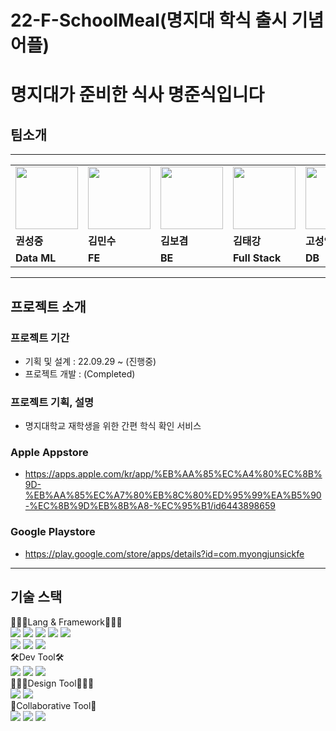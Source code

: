# 22-F-SchoolMeal(명지대 학식 출시 기념 어플)
# <b>명</b>지대가 <b>준</b>비한 <b>식</b>사 명준식입니다

## 팀소개

---

<table>
  <tr>
    <td>
        <a href="https://github.com/wnd180">
            <img src="https://avatars.githubusercontent.com/u/23502888?v=4" width="100px" />
        </a>
    </td>
    <td>
        <a href="https://github.com/MinsuKim21">
            <img src="https://avatars.githubusercontent.com/u/80405708?v=4" width="100px" />
        </a>
    </td>
    <td>
        <a href="https://github.com/k-kbk">
            <img src="https://avatars.githubusercontent.com/u/79684339?v=4" width="100px" />
        </a>
    </td>
    <td>
        <a href="https://github.com/grayashh">
            <img src="https://avatars.githubusercontent.com/u/49053676?v=4" width="100px" />
        </a>
    </td>
    <td>
        <a href="https://github.com/rhtjddls123">
            <img src="https://avatars.githubusercontent.com/u/60644352?v=4" width="100px" />
        </a>
    </td>
    <td>
        <a href="#">
            <img src="https://avatars.githubusercontent.com/u/60644352?v=4" width="100px" />
        </a>
    </td>
  </tr>

  <tr>
    <td><b>권성중</b></td>
    <td><b>김민수</b></td>
    <td><b>김보겸</b></td>
    <td><b>김태강</b></td>
    <td><b>고성인</b></td>
    <td><b>고승환</b></td>
  </tr>
  <tr>
    <td><b>Data ML</b></td>
    <td><b>FE</b></td>
    <td><b>BE</b></td>
    <td><b>Full Stack</b></td>
    <td><b>DB</b></td>
    <td><b>Design</b></td>
  </tr>
</table>

---

## 프로젝트 소개

### 프로젝트 기간

- 기획 및 설계 : 22.09.29 ~ (진행중)
- 프로젝트 개발 : (Completed)

### 프로젝트 기획, 설명

- 명지대학교 재학생을 위한 간편 학식 확인 서비스

### Apple Appstore
- https://apps.apple.com/kr/app/%EB%AA%85%EC%A4%80%EC%8B%9D-%EB%AA%85%EC%A7%80%EB%8C%80%ED%95%99%EA%B5%90-%EC%8B%9D%EB%8B%A8-%EC%95%B1/id6443898659
### Google Playstore
- https://play.google.com/store/apps/details?id=com.myongjunsickfe

---

## 기술 스택
<div align=left>
👨🏻‍💻Lang & Framework👩🏻‍💻
<br>
<img src="https://img.shields.io/badge/python-3776AB?style=for-the-badge&logo=Python&logoColor=white">
<img src="https://img.shields.io/badge/react-61DAFB?style=for-the-badge&logo=react&logoColor=white">
<img src="https://img.shields.io/badge/react Native-61DAFB?style=for-the-badge&logo=react&logoColor=white">
<img src="https://img.shields.io/badge/JavaScript-F7DF1E?style=for-the-badge&logo=JavaScript&logoColor=white">
<img src="https://img.shields.io/badge/Flow-E5BB36?style=for-the-badge&logo=Flow&logoColor=white">
<br>
<img src="https://img.shields.io/badge/pandas-150458?style=for-the-badge&logo=pandas&logoColor=white">
<img src="https://img.shields.io/badge/Selenium-43B02A?style=for-the-badge&logo=Selenium&logoColor=white">
<img src="https://img.shields.io/badge/AWS Lambda-FF9900?style=for-the-badge&logo=AWS+Lambda&logoColor=white">
<br>
🛠Dev Tool🛠
<br>
<img src="https://img.shields.io/badge/WebStorm-000000?style=for-the-badge&logo=WebStorm&logoColor=white">
<img src="https://img.shields.io/badge/Visual Studio Code-007ACC?style=for-the-badge&logo=Visual+Studio+Code&logoColor=white">
<img src="https://img.shields.io/badge/PyCharm-000000?style=for-the-badge&logo=PyCharm&logoColor=white">
<br>
🧑🏻‍🎨Design Tool👩🏻‍🎨
<br>
<img src="https://img.shields.io/badge/Figma-F24E1E?style=for-the-badge&logo=Figma&logoColor=white">
<img src="https://img.shields.io/badge/Zeplin-FFB230?style=for-the-badge&logo=Zeplin&logoColor=white">
<br>
👥Collaborative Tool👥
<br>
<img src="https://img.shields.io/badge/github-181717?style=for-the-badge&logo=github&logoColor=white">
<img src="https://img.shields.io/badge/git-F05032?style=for-the-badge&logo=git&logoColor=white">
<img src="https://img.shields.io/badge/notion-000000?style=for-the-badge&logo=notion&logoColor=white">

</div>
